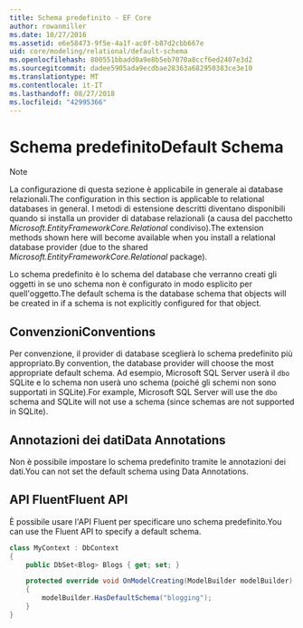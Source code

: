 ```yaml
---
title: Schema predefinito - EF Core
author: rowanmiller
ms.date: 10/27/2016
ms.assetid: e6e58473-9f5e-4a1f-ac0f-b87d2cbb667e
uid: core/modeling/relational/default-schema
ms.openlocfilehash: 800551bbadd0a9e8b5eb7070a8ccf6ed2407e3d2
ms.sourcegitcommit: dadee5905ada9ecdbae28363a682950383ce3e10
ms.translationtype: MT
ms.contentlocale: it-IT
ms.lasthandoff: 08/27/2018
ms.locfileid: "42995366"
---
```

# <a name="default-schema"></a><span data-ttu-id="d60d1-102">Schema predefinito</span><span class="sxs-lookup"><span data-stu-id="d60d1-102">Default Schema</span></span>

> [!NOTE]  
> <span data-ttu-id="d60d1-103">La configurazione di questa sezione è applicabile in generale ai database relazionali.</span><span class="sxs-lookup"><span data-stu-id="d60d1-103">The configuration in this section is applicable to relational databases in general.</span></span> <span data-ttu-id="d60d1-104">I metodi di estensione descritti diventano disponibili quando si installa un provider di database relazionali (a causa del pacchetto *Microsoft.EntityFrameworkCore.Relational* condiviso).</span><span class="sxs-lookup"><span data-stu-id="d60d1-104">The extension methods shown here will become available when you install a relational database provider (due to the shared *Microsoft.EntityFrameworkCore.Relational* package).</span></span>

<span data-ttu-id="d60d1-105">Lo schema predefinito è lo schema del database che verranno creati gli oggetti in se uno schema non è configurato in modo esplicito per quell'oggetto.</span><span class="sxs-lookup"><span data-stu-id="d60d1-105">The default schema is the database schema that objects will be created in if a schema is not explicitly configured for that object.</span></span>

## <a name="conventions"></a><span data-ttu-id="d60d1-106">Convenzioni</span><span class="sxs-lookup"><span data-stu-id="d60d1-106">Conventions</span></span>

<span data-ttu-id="d60d1-107">Per convenzione, il provider di database sceglierà lo schema predefinito più appropriato.</span><span class="sxs-lookup"><span data-stu-id="d60d1-107">By convention, the database provider will choose the most appropriate default schema.</span></span> <span data-ttu-id="d60d1-108">Ad esempio, Microsoft SQL Server userà il `dbo` SQLite e lo schema non userà uno schema (poiché gli schemi non sono supportati in SQLite).</span><span class="sxs-lookup"><span data-stu-id="d60d1-108">For example, Microsoft SQL Server will use the `dbo` schema and SQLite will not use a schema (since schemas are not supported in SQLite).</span></span>

## <a name="data-annotations"></a><span data-ttu-id="d60d1-109">Annotazioni dei dati</span><span class="sxs-lookup"><span data-stu-id="d60d1-109">Data Annotations</span></span>

<span data-ttu-id="d60d1-110">Non è possibile impostare lo schema predefinito tramite le annotazioni dei dati.</span><span class="sxs-lookup"><span data-stu-id="d60d1-110">You can not set the default schema using Data Annotations.</span></span>

## <a name="fluent-api"></a><span data-ttu-id="d60d1-111">API Fluent</span><span class="sxs-lookup"><span data-stu-id="d60d1-111">Fluent API</span></span>

<span data-ttu-id="d60d1-112">È possibile usare l'API Fluent per specificare uno schema predefinito.</span><span class="sxs-lookup"><span data-stu-id="d60d1-112">You can use the Fluent API to specify a default schema.</span></span>

<!-- [!code-csharp[Main](samples/core/relational/Modeling/FluentAPI/Samples/Relational/DefaultSchema.cs?highlight=7)] -->
``` csharp
class MyContext : DbContext
{
    public DbSet<Blog> Blogs { get; set; }

    protected override void OnModelCreating(ModelBuilder modelBuilder)
    {
        modelBuilder.HasDefaultSchema("blogging");
    }
}
```

